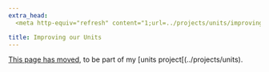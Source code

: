 ```yaml
---
extra_head:
  <meta http-equiv="refresh" content="1;url=../projects/units/improving_our_units.html" />

title: Improving our Units
---
```


[This page has moved](../projects/units/improving_our_units.html), to be part of
my [units project[(../projects/units).
